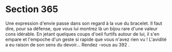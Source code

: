 # Section 365

Une expression d'envie passe dans son regard à la vue du
bracelet. Il faut dire, pour sa défense, que vous lui montrez là un
bijou rare d'une valeur cons idérable. En jetant quelques coups
d'oeil furtifs autour de lui, il s'en empare et l'empoche d'un geste
si rapide que vous n'avez rien vu ! L'avidité a eu raison de son
sens du devoir... Rendez -vous au 392 .